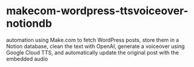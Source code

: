 # makecom-wordpress-ttsvoiceover-notiondb
automation using Make.com to fetch WordPress posts, store them in a Notion database, clean the text with OpenAI, generate a voiceover using Google Cloud TTS, and automatically update the original post with the embedded audio
